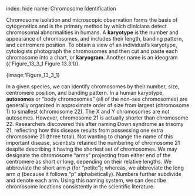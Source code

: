 index: hide
name: Chromosome Identification

Chromosome isolation and microscopic observation forms the basis of cytogenetics and is the primary method by which clinicians detect chromosomal abnormalities in humans. A  **karyotype** is the number and appearance of chromosomes, and includes their length, banding pattern, and centromere position. To obtain a view of an individual’s karyotype, cytologists photograph the chromosomes and then cut and paste each chromosome into a chart, or  **karyogram**. Another name is an ideogram ({'Figure_13_3_1 Figure 13.3.1}).


{image:'Figure_13_3_1}
        

In a given species, we can identify chromosomes by their number, size, centromere position, and banding pattern. In a human karyotype,  **autosomes** or “body chromosomes” (all of the non–sex chromosomes) are generally organized in approximate order of size from largest (chromosome 1) to smallest (chromosome 22). The X and Y chromosomes are not autosomes. However, chromosome 21 is actually shorter than chromosome 22. Researchers discovered this after naming Down syndrome as trisomy 21, reflecting how this disease results from possessing one extra chromosome 21 (three total). Not wanting to change the name of this important disease, scientists retained the numbering of chromosome 21 despite describing it having the shortest set of chromosomes. We may designate the chromosome “arms” projecting from either end of the centromere as short or long, depending on their relative lengths. We abbreviate the short arm  *p* (for “petite”); whereas, we abbreviate the long arm  *q* (because it follows “p” alphabetically). Numbers further subdivide and denote each arm. Using this naming system, we can describe chromosome locations consistently in the scientific literature.
